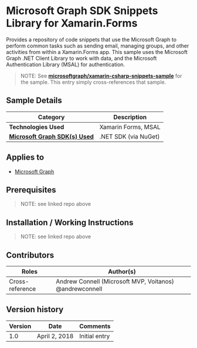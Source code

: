 # Microsoft Graph SDK Snippets Library for Xamarin.Forms

Provides a repository of code snippets that use the Microsoft Graph to perform common tasks such as sending email, managing groups, and other activities from within a Xamarin.Forms app. This sample uses the Microsoft Graph .NET Client Library to work with data, and the Microsoft Authentication Library (MSAL) for authentication.

> NOTE: See **[microsoftgraph/xamarin-csharp-snippets-sample](https://github.com/microsoftgraph/xamarin-csharp-snippets-sample)** for the sample. This entry simply cross-references that sample.

## Sample Details

|               Category               |     Description      |
| ------------------------------------ | -------------------- |
| **Technologies Used**                | Xamarin Forms, MSAL  |
| **[Microsoft Graph SDK(s) Used][1]** | .NET SDK (via NuGet) |

## Applies to

* [Microsoft Graph](https://developer.microsoft.com/en-us/graph)

## Prerequisites

> NOTE: see linked repo above

## Installation / Working Instructions

> NOTE: see linked repo above

## Contributors

|      Roles      |                        Author(s)                        |
| --------------- | ------------------------------------------------------- |
| Cross-reference | Andrew Connell (Microsoft MVP, Voitanos) @andrewconnell |

## Version history

| Version |     Date      |   Comments    |
| ------- | ------------- | ------------- |
| 1.0     | April 2, 2018 | Initial entry |

[1]: https://developer.microsoft.com/en-us/graph/code-samples-and-sdks